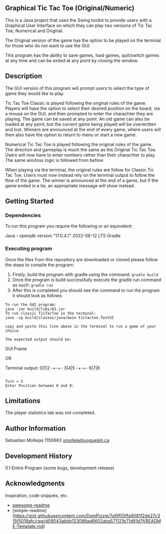## Graphical Tic Tac Toe (Original/Numeric)

This is a Java project that uses the Swing toolkit to provide users with a Graphical User Interface on which they can play two versions of Tic Tac Toe; Numerical and Original.

The Original version of the game has the option to be played on the terminal for those who do not want to use the GUI.

This program has the ability to save games, load games, quit/switch games at any time and can be exited at any point by closing the window.

## Description

The GUI version of this program will prompt users to select the type of game they would like to play.

Tic Tac Toe Classic is played following the original rules of the game. Players will have the option to select their desired position on the board, via a mouse on the GUI, and then prompted to enter the charachter they are playing. The game can be saved at any point. An old game can also be loaded at any point, but the current game being played will be overwritten and lost. Winners are announced at the end of every game, where users will then also have the option to return to menu or start a new game.

Numerical Tic Tac Toe is played following the original rules of the game. The direction and gameplay is much the same as the Original Tic Tac Toe. Users will now have to enter numbers rather than their charachter to play. The same win/loss logic is followed from before.

When playing via the terminal, the original rules are follow for Classic Tic Tac Toe. Users must now instead rely on the terminal output to follow the flow of the game. The winner is announced at the end of a game, but if the game ended in a tie, an appropriate message will show instead.

## Getting Started

### Dependencies

To run this program you require the following or an equivalent:

Java - openjdk version "17.0.4.1" 2022-08-12 LTS
Gradle

### Executing program

Once the files from this repository are downloaded or cloned please follow the steps to compile the program:

1. Firstly, build the program with gradle using the command:
``` gradle build ```
2. Once the program is build successfully execute the gradle run command as such: 
``` gradle run ```
3. After this is completed you should see the command to run the program it should look as follows:
``` 
To run the GUI program:
java -jar build/libs/A3.jar
To run classic TicTacToe in the terminal:
java -cp build/classes/java/main tictactoe.TextUI

copy and paste this line above in the terminal to run a game of your choice

The expected output should be: 
```
GUI Frame

OR

Terminal output:
0|1|2
-+-+-
3|4|5
-+-+-
6|7|8

```

Turn = X
Enter Position between 0 and 8:
```

## Limitations

The player statistics tab was not completed. 


## Author Information

Sebastian Mollejas
1150663
smolleja@uoguelph.ca

## Development History

0.1 Entire Program (some bugs, development release)

## Acknowledgments

Inspiration, code snippets, etc.
* [awesome-readme](https://github.com/matiassingers/awesome-readme)
* [simple-readme] (https://gist.githubusercontent.com/DomPizzie/7a5ff55ffa9081f2de27c315f5018afc/raw/d59043abbb123089ad6602aba571121b71d91d7f/README-Template.md)